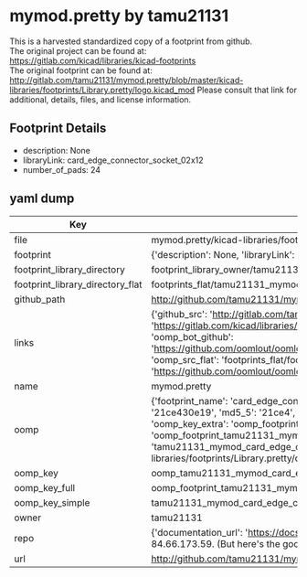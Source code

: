 # mymod.pretty by tamu21131  
This is a harvested standardized copy of a footprint from github.  
The original project can be found at:  
https://gitlab.com/kicad/libraries/kicad-footprints  
The original footprint can be found at:
http://gitlab.com/tamu21131/mymod.pretty/blob/master/kicad-libraries/footprints/Library.pretty/logo.kicad_mod
Please consult that link for additional, details, files, and license information.  
## Footprint Details
* description: None  
* libraryLink: card_edge_connector_socket_02x12  
* number_of_pads: 24  
## yaml dump  
| Key | Value |  
| --- | --- |  
| file | mymod.pretty/kicad-libraries/footprints/Library.pretty/card_edge_connector_socket_02x12.kicad_mod |  
| footprint | {'description': None, 'libraryLink': 'card_edge_connector_socket_02x12', 'number_of_pads': 24} |  
| footprint_library_directory | footprint_library_owner/tamu21131_mymod.pretty |  
| footprint_library_directory_flat | footprints_flat/tamu21131_mymod_card_edge_connector_socket_02x12/working |  
| github_path | http://github.com/tamu21131/mymod.pretty/blob/master/kicad-libraries/footprints/Library.pretty/card_edge_connector_socket_02x12.kicad_mod |  
| links | {'github_src': 'http://gitlab.com/tamu21131/mymod.pretty/blob/master/kicad-libraries/footprints/Library.pretty/logo.kicad_mod', 'github_src_repo': 'https://gitlab.com/kicad/libraries/kicad-footprints', 'oomp_bot': 'footprints/tamu21131_mymod_card_edge_connector_socket_02x12/working', 'oomp_bot_github': 'https://github.com/oomlout/oomlout_oomp_footprint_bot/tree/main/footprints/tamu21131_mymod_card_edge_connector_socket_02x12/working', 'oomp_src_flat': 'footprints_flat/footprints_flat/tamu21131_mymod_card_edge_connector_socket_02x12/working', 'oomp_src_flat_github': 'https://github.com/oomlout/oomlout_oomp_footprint_src/tree/main/footprints_flat/tamu21131_mymod_card_edge_connector_socket_02x12/working'} |  
| name | mymod.pretty |  
| oomp | {'footprint_name': 'card_edge_connector_socket_02x12', 'library_name': 'mymod', 'md5': '21ce430e196b5ef2ec7c326fbceb5748', 'md5_10': '21ce430e19', 'md5_5': '21ce4', 'md5_6': '21ce43', 'oomp_key': 'oomp_tamu21131_mymod_card_edge_connector_socket_02x12', 'oomp_key_extra': 'oomp_footprint_tamu21131_mymod_card_edge_connector_socket_02x12', 'oomp_key_full': 'oomp_footprint_tamu21131_mymod_card_edge_connector_socket_02x12_21ce43', 'oomp_key_simple': 'tamu21131_mymod_card_edge_connector_socket_02x12', 'original_filename': 'mymod.pretty/kicad-libraries/footprints/Library.pretty/card_edge_connector_socket_02x12.kicad_mod', 'owner_name': 'tamu21131'} |  
| oomp_key | oomp_tamu21131_mymod_card_edge_connector_socket_02x12 |  
| oomp_key_full | oomp_footprint_tamu21131_mymod_card_edge_connector_socket_02x12 |  
| oomp_key_simple | tamu21131_mymod_card_edge_connector_socket_02x12 |  
| owner | tamu21131 |  
| repo | {'documentation_url': 'https://docs.github.com/rest/overview/resources-in-the-rest-api#rate-limiting', 'message': "API rate limit exceeded for 84.66.173.59. (But here's the good news: Authenticated requests get a higher rate limit. Check out the documentation for more details.)"} |  
| url | http://github.com/tamu21131/mymod.pretty |  

